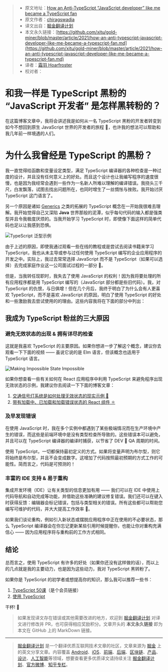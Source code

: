 > * 原文地址：[How an Anti-TypeScript “JavaScript developer” like me became a TypeScript fan](https://chiragswadia.medium.com/how-an-anti-typescript-javascript-developer-like-me-became-a-typescript-fan-a4e043151ad7)
> * 原文作者：[chiragswadia](https://chiragswadia.medium.com/)
> * 译文出自：[掘金翻译计划](https://github.com/xitu/gold-miner)
> * 本文永久链接：[https://github.com/xitu/gold-miner/blob/master/article/2021/how-an-anti-typescript-javascript-developer-like-me-became-a-typescript-fan.md](https://github.com/xitu/gold-miner/blob/master/article/2021/how-an-anti-typescript-javascript-developer-like-me-became-a-typescript-fan.md)
> * 译者：[霜羽 Hoarfroster](https://github.com/PassionPenguin)
> * 校对者：

# 和我一样是 TypeScript 黑粉的 “JavaScript 开发者” 是怎样黑转粉的？

在这篇博客文章中，我将会讲述我是如何从一名 TypeScript 黑粉的开发者转变到如今不想回到原生 JavaScript 世界的开发者的旅程 🚀，也许我的想法可以帮助和我几年前一样境遇的人们。

# **为什么我曾经是 TypeScript 的黑粉？**

我一直觉得给函数和变量设定类型，满足 TypeScript 编译器的各种检查是一种过度的设计，并且没有任何意义上的好处。而且这个设计也让我编写程序的速度很慢，也是因为我经常会遇到一些作为一名新人所难以理解的编译错误。我挠头三千尺，白发飘落，试图去找出问题所在，也同时增生了一丝惆怅与挫败。我开始讨厌 TypeScript 这门语言了。

另一个原因是诸如 [Generics](https://www.typescriptlang.org/docs/handbook/generics.html) 之类的拓展的 TypeScript 概念在一开始我很难去理解。我开始觉得自己又深陷 **Java** 世界那般的泥潭，似乎每句代码的输入都是强类型并且令我极度厌烦的。当我开始学习 TypeScript 时，即使像下面这样的简单代码也足以让我感到恐惧。

![TypeScript 泛型示例](https://miro.medium.com/max/1544/1*ccNIwcBOISh4ZJ7kAuaY4A.png)

由于上述的原因，即使我通过观看一些在线的教程或是尝试去阅读书籍来学习 TypeScript，我也从未主导或参与过任何使用 TypeScript 编写的企业应用程序的开发之中。实际上，我过去常常选择 JavaScript 而不是 TypeScript（如果可以选择）去完成家庭作业这一公司面试过程的一部分 🙈。

但是，当我转任现职时，我失去了使用 JavaScript 的权利！因为我将要处理的所有应用程序都是用 TypeScript 编写的（JavaScript 部分都是些旧代码）。我，对 TypeScript 的仇恨，与日俱增！但在几个月后，我终于明白了为什么会有人更喜欢 TypeScript，而不是喜欢 JavaScript 的原因，明白了使用 TypeScript 的好处和一些激励我去尝试使用的的理由。这些内容我将在下面的部分中列出：

## **我成为 TypeScript 粉丝的三大原因**

### **避免无效状态的出现 & 拥有详尽的检查**

这就是我喜欢 TypeScript 的主要原因。如果你想进一步了解这个概念，建议你去观看一下下面的视频 —— 虽说它说的是 Elm 语言，但该概念也适用于 TypeScript 语言。

![Making Impossible State Impossible](https://youtu.be/IcgmSRJHu_8)

如果你想查看一些有关如何在 React 应用程序中利用 TypeScript 来避免程序出现无效状态的示例，我建议你去阅读一下下面的博客文章：

1. [交通信号灯系统是如何处理无效状态的现实示例 🚦](https://zohaib.me/leverage-union-types-in-typescript-to-avoid-invalid-state/)
2. [带有加载中、已加载和加载错误状态的 React 组件 ⚛️](https://dev.to/housinganywhere/matching-your-way-consistent-states-1oag)

### **及早发现错误**

在使用 JavaScript 时，我在多个实例中都遇到了某些极端情况而在生产环境中产生的错误，而这些是前端环境中是没有类型检查所导致的。这些错误本可以避免，并且可以在 TypeScript 编译器的编译时捕获，以节省了 DEV 🔁 QA 周期的时间。

使用 TypeScript，一切都保持最初定义的方式。如果将变量声明为布尔型，则它将始终是布尔型，并且不会变成数字。这增加了代码按照最初预期的方式工作的可能性。简而言之，代码是可预测的！

### **丰富的 IDE 支持 & 易于重构**

集成开发环境（IDE）让有关类型的信息更加有用 —— 我们可以在 IDE 中使用上代码导航和自动完成等功能，并借助这些准确的建议修复错误。我们还可以在键入时获得反馈：编辑器会标记错误，包括与类型相关的错误。所有这些都可以帮助您编写可维护的代码，并大大提高工作效率 🚀。

如果我们谈论重构，例如引入新状态或摆脱应用程序中正在使用的不必要状态，那么 TypeScript 编译器会在你忘记更新某些引用时候提醒你，也能让你对重构充满信心 —— 因为应用程序将与重构前的工作方式相同。

## **结论**

总而言之，使用 TypeScript 有许多的好处（如果你还没有这样做的话），而以上的几点就是我的主要动力，也是因为这些动力，我对 TypeScript 黑转粉了。

如果你是 TypeScript 的初学者或想提高你的知识，那么我可以推荐一些书：

1. [TypeScript 50课](https://amzn.to/37YslR2)（是个会员链接）
2. [使用 TypeScript](https://exploringjs.com/tackling-ts/)

干杯! 🙂

> 如果发现译文存在错误或其他需要改进的地方，欢迎到 [掘金翻译计划](https://github.com/xitu/gold-miner) 对译文进行修改并 PR，也可获得相应奖励积分。文章开头的 **本文永久链接** 即为本文在 GitHub 上的 MarkDown 链接。

---

> [掘金翻译计划](https://github.com/xitu/gold-miner) 是一个翻译优质互联网技术文章的社区，文章来源为 [掘金](https://juejin.im) 上的英文分享文章。内容覆盖 [Android](https://github.com/xitu/gold-miner#android)、[iOS](https://github.com/xitu/gold-miner#ios)、[前端](https://github.com/xitu/gold-miner#前端)、[后端](https://github.com/xitu/gold-miner#后端)、[区块链](https://github.com/xitu/gold-miner#区块链)、[产品](https://github.com/xitu/gold-miner#产品)、[设计](https://github.com/xitu/gold-miner#设计)、[人工智能](https://github.com/xitu/gold-miner#人工智能)等领域，想要查看更多优质译文请持续关注 [掘金翻译计划](https://github.com/xitu/gold-miner)、[官方微博](http://weibo.com/juejinfanyi)、[知乎专栏](https://zhuanlan.zhihu.com/juejinfanyi)。
